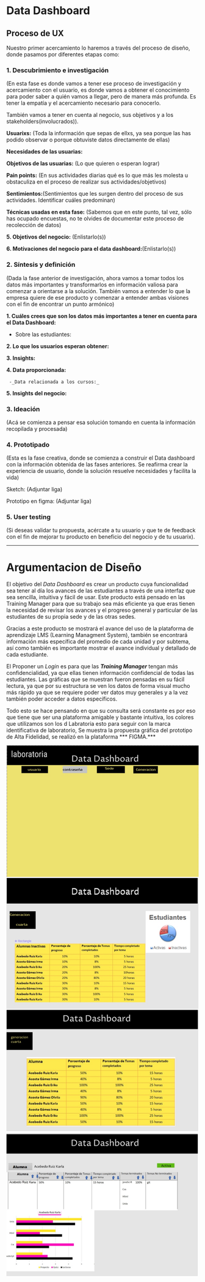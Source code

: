 # **Data Dashboard**

## **Proceso de UX**

Nuestro primer acercamiento lo haremos a través del proceso de diseño, donde pasamos por diferentes etapas como:

### **1. Descubrimiento e investigación**
(En esta fase es donde vamos a tener ese proceso de investigación y acercamiento con el usuario, es donde vamos a obtener el conocimiento para poder saber a quién vamos a llegar, pero de manera más profunda. Es tener la empatía y el acercamiento necesario para conocerlo.

También vamos a tener en cuenta al negocio, sus objetivos y a los stakeholders(involucrados)).

__Usuarixs:__  (Toda la información que sepas de ellxs, ya sea porque las has podido observar o porque obtuviste datos directamente de ellas)

__Necesidades de las usuarias:__


__Objetivos de las usuarias:__ (Lo que quieren o esperan lograr)


__Pain points:__ (En sus actividades diarias qué es lo que más les molesta u obstaculiza en el proceso de  realizar sus actividades/objetivos)

__Sentimientos:__(Sentimientos que les surgen dentro del proceso de sus actividades. Identificar cuáles predominan)

__Técnicas usadas en esta fase:__ (Sabemos que en este punto, tal vez, sólo has ocupado encuestas, no te olvides de documentar este proceso de recolección de datos)

__5. Objetivos del negocio:__ (Enlistarlo(s))

__6. Motivaciones del negocio para el data dashboard:__(Enlistarlo(s))

### **2. Síntesis y definición**
(Dada la fase anterior de investigación, ahora vamos a tomar todos los datos más importantes y transformarlos en información valiosa para comenzar a orientarse a la solución. También vamos a entender lo que la empresa quiere de ese producto y comenzar a entender ambas visiones con el fin de encontrar un punto armónico)

__1. Cuáles crees que son los datos más importantes a tener en cuenta para el Data Dashboard:__

   - Sobre las estudiantes:
 

__2. Lo que los usuarios esperan obtener:__


__3. Insights:__

__4. Data proporcionada:__ 

     -_Data relacionada a los cursos:_

__5. Insights del negocio:__

### **3. Ideación**
(Acá se comienza a pensar esa solución tomando en cuenta la información recopilada y procesada)

### **4. Prototipado**
(Esta es la fase creativa, donde se comienza a construir el Data dashboard con la información obtenida de las fases anteriores. Se reafirma crear la experiencia de usuario, donde la solución resuelve necesidades y facilita la vida)

Sketch: (Adjuntar liga)

Prototipo en figma: (Adjuntar liga)

### **5. User testing**
(Si deseas validar tu propuesta, acércate a tu usuario y que te de feedback con el fin de mejorar tu producto en beneficio del negocio y de tu usuarix).
****

# Argumentacion de Diseño

 El objetivo del *Data Dashboard* es crear un producto cuya funcionalidad sea tener al día los avances de las estudiantes a través de una interfaz que sea sencilla, intuitiva y fácil de usar. Este producto está pensado en las Training Manager para que su trabajo sea más eficiente ya que eras tienen la necesidad de revisar los avances y el progreso general y particular de las estudiantes de su propia sede y de las otras sedes.

 Gracias a este producto se mostrará el avance del uso de la plataforma de aprendizaje LMS (Learning Managment System), también se encontrará información más específica del promedio de cada unidad y por subtema, así como también es importante mostrar el avance individual y detallado de cada estudiante.

El Proponer un *Login* es para que las ***Training Manager***  tengan más confidencialidad, ya que ellas tienen información confidencial de todas las estudiantes. Las gráficas que se muestran fueron pensadas en su fácil lectura, ya que por su estructura se ven los datos de forma visual mucho más rápido ya que se requiere poder ver datos muy generales y a la vez también poder acceder a datos específicos.

Todo esto se hace pensando en que su consulta será constante es por eso que tiene que ser una plataforma amigable y bastante intuitiva, los colores que utilizamos son los d Labratoria esto para seguir con la marca identificativa de laboratorio, Se muestra la propuesta gráfica del prototipo de Alta Fidelidad, se realizó en la plataforma *** FIGMA.***

![alt text](imagenes/1.jpg)
![alt text](imagenes/2.jpg)
![alt text](imagenes/3.jpg)
![alt text](imagenes/4.jpg)



